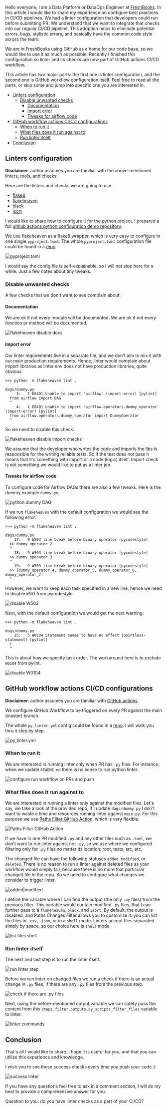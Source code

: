 Hello everyone, I am a Data Platform or DataOps Engineer at [FreshBooks](https://www.freshbooks.com/). In this article I would like to share my experience on configure best practices in CI/CD pipelines. We had a linter configuration that developers could run before submitting PR. We understand that we want to integrate that checks into our regular CI/CD pipeline. This adoption helps to eliminate potential errors, bugs, stylistic errors, and basically have the common code style across the team.  

We are in FreshBooks using GitHub as a home for our code base, so we would like to use it as much as possible. Recently I finished this configuration so linter and its checks are now part of GitHub actions CI/CD workflow.

This article has two major parts: the first one is linter configuration, and the second one is GitHub workflow configuration itself. Feel free to read all the parts, or skip some and jump into specific one you are interested in.

- [Linters configuration](#linters-configuration)
  * [Disable unwanted checks](#disable-unwanted-checks)
    + [Documentation](#documentation)
    + [Import error](#import-error)
    + [Tweaks for airflow code](#tweaks-for-airflow-code)
- [GitHub workflow actions CI/CD configurations](#github-workflow-actions-ci-cd-configurations)
  * [When to run it](#when-to-run-it)
  * [What files does it run against to](#what-files-does-it-run-against-to)
  * [Run linter itself](#run-linter-itself)
- [Conclusion](#conclusion)

## Linters configuration

**Disclaimer**: author assumes you are familiar with the above-mentioned linters, tools, and checks.

Here are the linters and checks we are going to use:

- [flake8](https://flake8.pycqa.org/en/latest/)
- [flakeheaven](https://flakeheaven.readthedocs.io/en/latest/)
- [black](https://github.com/psf/black)
- [isort](https://github.com/PyCQA/isort)

I would like to share how to configure it for the python project. I prepared a full [github actions python configuration demo repository](https://github.com/iamtodor/github-actions-python-demo).

We use flakeheaven as a flake8 wrapper, which is very easy to configure in one single `pyproject.toml`. The whole `pyproject.toml` configuration file could be found in
a [repo](https://github.com/iamtodor/github-actions-python-configuration-demo/blob/main/pyproject.toml).

![pyproject.toml](https://github.com/iamtodor/github-actions-python-configuration-demo/blob/main/article/img/flakeheaven-pyproject-config.png?raw=true)

I would say the config file is self-explainable, so I will not stop here for a while. Just a few notes about tiny tweaks.

### Disable unwanted checks

A few checks that we don't want to see complain about:

#### Documentation

We are ok if not every module will be documented. We are ok if not every function or method will be documented.

![flakeheaven disable docs](https://github.com/iamtodor/github-actions-python-configuration-demo/blob/main/article/img/flakeheaven-disable-docs.png?raw=true)

#### Import error

Our linter requirements live in a separate file, and we don't aim to mix it with our main production requirements. Hence, linter would complain about import libraries as linter env does not have production libraries, quite obvious.

```
>>> python -m flakeheaven lint . 

dags/dummy.py
     3:   1 E0401 Unable to import 'airflow' (import-error) [pylint]
  from airflow import DAG
  ^
     4:   1 E0401 Unable to import 'airflow.operators.dummy_operator' (import-error) [pylint]
  from airflow.operators.dummy_operator import DummyOperator
  ^
```

So we need to disable this check:

![flakeheaven disable import checks](https://github.com/iamtodor/github-actions-python-configuration-demo/blob/main/article/img/flakeheaven-disable-import-checks.png?raw=true)

We assume that the developer who writes the code and imports the libs is responsible for the writing reliable tests. So if the test does not pass it means that it's something with import or a code (logic) itself. Import check is not something we would like to put as a linter job.

#### Tweaks for airflow code

To configure code for Airflow DAGs there are also a few tweaks. Here is the dummy example `dummy.py`.

![python dummy DAG](https://github.com/iamtodor/github-actions-python-configuration-demo/blob/main/article/img/python-airflow-tasks-order.png?raw=true)

If we run `flakeheaven` with the default configuration we would see the following error:

```
>>> python -m flakeheaven lint .                                                       

dags/dummy.py
    17:   9 W503 line break before binary operator [pycodestyle]
  >> dummy_operator_2
  ^
    18:   9 W503 line break before binary operator [pycodestyle]
  >> dummy_operator_3
  ^
    19:   9 W503 line break before binary operator [pycodestyle]
  >> [dummy_operator_4, dummy_operator_5, dummy_operator_6, dummy_operator_7]
  ^
```

However, we want to keep each task specified in a new line, hence we need to disable `W503` from pycodestyle.

![disable W503](https://github.com/iamtodor/github-actions-python-configuration-demo/blob/main/article/img/flakeheaven-diable-line-break-W503.png?raw=true)

Next, with the default configuration we would get the next warning:

```
>>> python -m flakeheaven lint .                                                       

dags/dummy.py
    15:   5 W0104 Statement seems to have no effect (pointless-statement) [pylint]
  (
  ^
```

This is about how we specify task order. The workaround here is to exclude `W0104` from pylint.

![disable W0104](https://github.com/iamtodor/github-actions-python-configuration-demo/blob/main/article/img/flakeheaven-disable-statement-no-effect-W0104.png?raw=true)

## GitHub workflow actions CI/CD configurations

**Disclaimer**: author assumes you are familiar with [GitHub actions](https://github.com/features/actions).

We configure GitHub Workflow to be triggered on every PR against the main (master) branch.

The whole `py_linter.yml` config could be found in a [repo](https://github.com/iamtodor/github-actions-python-demo/blob/main/.github/workflows/py_linter.yml). I will walk you thru it step by step.

![py_linter.yml](https://github.com/iamtodor/github-actions-python-configuration-demo/blob/main/article/img/gh-config-full.png?raw=true)

### When to run it

We are interested in running linter only when PR has `.py` files. For instance, when we update `README.md` there is no sense to run python linter.

![configure run workflow on PRs and push](https://github.com/iamtodor/github-actions-python-configuration-demo/blob/main/article/img/gh-config-py-push-pr.png?raw=true)

### What files does it run against to

We are interested in running a linter only against the modified files. Let's say, we take a look at the provided repo, if I update `dags/dummy.py` I don't want to waste a time and resources running linter against `main.py`. For this purpose we use [Paths Filter GitHub Action](https://github.com/dorny/paths-filter), which is very flexible.

![Paths Filter GitHub Action](https://github.com/iamtodor/github-actions-python-configuration-demo/blob/main/article/img/gh-config-paths-filter.png?raw=true)

If we have in one PR modified `.py` and any other files such as `.toml`, we don't want to run linter against not `.py`, so we use where we configured filtering only for `.py` files no matter its location: root, tests, src, etc.

The changed file can have the following statuses `added`, `modified`, or `deleted`. There is no reason to run a linter against deleted files as your workflow would simply fail, because there is no more that particular changed file in the repo. So we need to configure what changes we consider to trigger linter.

![added|modified](https://github.com/iamtodor/github-actions-python-configuration-demo/blob/main/article/img/gh-config-added-modified.png?raw=true)

I define the variable where I can find the output (the only `.py` files) from the previous filter. This variable would contain modified `.py` files, that I can further pass to a `flakeheaven`, `black`, and `isort`. By default, the output is disabled, and Paths Changes Filter allows you to customize it: you can list the files in `.csv`, `.json`, or in a `shell` mode. Linters accept files separated simply by space, so our choice here is `shell` mode.

![list files shell](https://github.com/iamtodor/github-actions-python-configuration-demo/blob/main/article/img/gh-config-list-files-shell.png?raw=true)

### Run linter itself

The next and last step is to run the linter itself.

![run linter step](https://github.com/iamtodor/github-actions-python-configuration-demo/blob/main/article/img/gh-config-run-linter-step.png?raw=true)

Before we run linter on changed files we run a check if there is an actual change in `.py` files, if there are any `.py` files from the previous step.

![check if there are .py files](https://github.com/iamtodor/github-actions-python-configuration-demo/blob/main/article/img/gh-config-run-linter-check-for-changes.png?raw=true)

Next, using the before-mentioned output variable we can safety pass the content from this `steps.filter.outputs.py_scripts_filter_files` variable to linter.

![linter commands](https://github.com/iamtodor/github-actions-python-configuration-demo/blob/main/article/img/gh-config-run-linter-commands.png?raw=true)

## Conclusion

That's all I would like to share. I hope it is useful for you, and that you can utilize this experience and knowledge. 

I wish you to see these success checks every time you push your code :)

![success linter](https://github.com/iamtodor/github-actions-python-configuration-demo/blob/main/article/img/linter-success.png?raw=true)

If you have any questions feel free to ask in a comment section, I will do my best to provide a comprehensive answer for you. 

Question to you: do you have linter checks as a part of your CI/CD?
